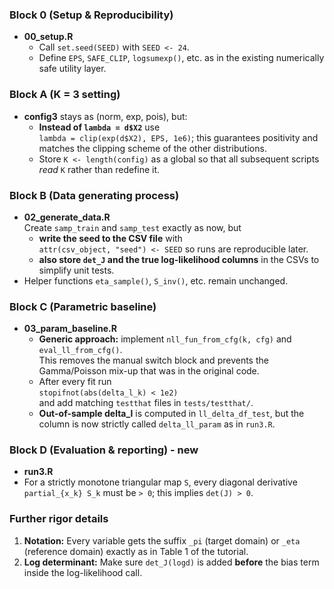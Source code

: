 
### **Block 0 (Setup & Reproducibility)**

* **00_setup.R**
  * Call `set.seed(SEED)` with `SEED <- 24`.
  * Define `EPS`, `SAFE_CLIP`, `logsumexp()`, etc. as in the existing
    numerically safe utility layer.



### Block A (K = 3 setting)

* **config3** stays as (norm, exp, pois), but:
  * **Instead of `lambda = d$X2`** use  
    `lambda = clip(exp(d$X2), EPS, 1e6)`; this guarantees positivity and
    matches the clipping scheme of the other distributions.
  * Store `K <- length(config)` as a global so that all subsequent
    scripts *read* `K` rather than redefine it.



### Block B (Data generating process)

* **02_generate_data.R**  
  Create `samp_train` and `samp_test` exactly as now, but
  * **write the seed to the CSV file** with  
    `attr(csv_object, "seed") <- SEED` so runs are reproducible later.
  * **also store `det_J` and the true log-likelihood columns** in the CSVs
    to simplify unit tests.
* Helper functions `eta_sample()`, `S_inv()`, etc. remain unchanged.



### Block C (Parametric baseline)

* **03_param_baseline.R**
  * **Generic approach:** implement `nll_fun_from_cfg(k, cfg)` and
    `eval_ll_from_cfg()`.  
    This removes the manual switch block and prevents the
    Gamma/Poisson mix-up that was in the original code.
  * After every fit run  
    `stopifnot(abs(delta_l_k) < 1e2)`  
    and add matching `testthat` files in `tests/testthat/`.
  * **Out-of-sample delta_l** is computed in `ll_delta_df_test`, but the
    column is now strictly called `delta_ll_param` as in `run3.R`.



### Block D (Evaluation & reporting) - new

* **run3.R**
* For a strictly monotone triangular map `S`, every diagonal derivative  
  `partial_{x_k} S_k` must be `> 0`; this implies `det(J) > 0`.



### Further rigor details

1. **Notation:** Every variable gets the suffix `_pi` (target domain) or
   `_eta` (reference domain) exactly as in Table 1 of the tutorial.
2. **Log determinant:** Make sure `det_J(logd)` is added **before** the
   bias term inside the log-likelihood call.

